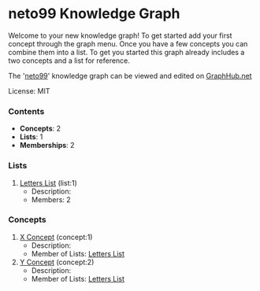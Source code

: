 # neto99 Knowledge Graph

Welcome to your new knowledge graph! To get started add your first concept through the graph menu. Once you have a few concepts you can combine them into a list. To get you started this graph already includes a two concepts and a list for reference.

The '[neto99](https://graphhub.net/neto99)' knowledge graph can be viewed and edited on [GraphHub.net](https://graphhub.net)

License: MIT
### Contents
- **Concepts**: 2
- **Lists**: 1
- **Memberships**: 2
### Lists
1. [Letters List](/neto99/list/letters-list?id=1) (list:1)
   - Description: 
   - Members: 2
### Concepts
1. [X Concept](/neto99/concept/x-concept?id=1) (concept:1)
   - Description: 
   - Member of Lists: [Letters List](/neto99/list/letters-list?id=1)
1. [Y Concept](/neto99/concept/y-concept?id=2) (concept:2)
   - Description: 
   - Member of Lists: [Letters List](/neto99/list/letters-list?id=1)
